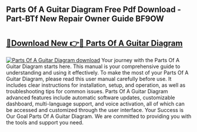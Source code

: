 ## Parts Of A Guitar Diagram Free Pdf Download - Part-BTf New Repair Owner Guide BF9OW

# <h2><a href="http://dflsv5.blite.top/?on=Parts+Of+A+Guitar+Diagram">🔗Download New 👉🔴 Parts Of A Guitar Diagram</a></h2>

[![Parts Of A Guitar Diagram download](https://i.imgur.com/lujVjoI.png)](http://dflsv5.blite.top/?on=Parts+Of+A+Guitar+Diagram)
Your journey with the Parts Of A Guitar Diagram starts here. This manual is your comprehensive guide to understanding and using it effectively. To make the most of your Parts Of A Guitar Diagram, please read this user manual carefully before use. It includes clear instructions for installation, setup, and operation, as well as troubleshooting tips for common issues. Parts Of A Guitar Diagram advanced features include automatic software updates, customizable dashboard, multi-language support, and voice activation, all of which can be accessed and customized through the user interface. Your Success is Our Goal Parts Of A Guitar Diagram. We are committed to providing you with the tools and support you need.
